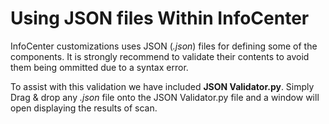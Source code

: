 # Using JSON files Within InfoCenter

InfoCenter customizations uses JSON (*.json*) files for defining some of the components. It is strongly recommend to validate their contents to avoid them being ommitted due to a syntax error.

To assist with this validation we have included **JSON Validator.py**. Simply Drag & drop any *.json* file onto the JSON Validator.py file and a window will open displaying the results of scan.
